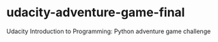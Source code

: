 # udacity-adventure-game-final
Udacity Introduction to Programming: Python adventure game challenge 
